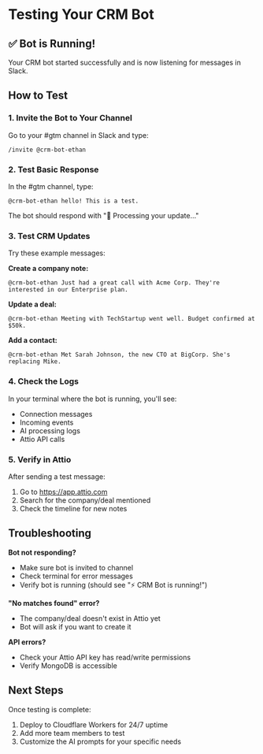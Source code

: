 # Testing Your CRM Bot

## ✅ Bot is Running!

Your CRM bot started successfully and is now listening for messages in Slack.

## How to Test

### 1. Invite the Bot to Your Channel

Go to your #gtm channel in Slack and type:
```
/invite @crm-bot-ethan
```

### 2. Test Basic Response

In the #gtm channel, type:
```
@crm-bot-ethan hello! This is a test.
```

The bot should respond with "🤔 Processing your update..."

### 3. Test CRM Updates

Try these example messages:

**Create a company note:**
```
@crm-bot-ethan Just had a great call with Acme Corp. They're interested in our Enterprise plan.
```

**Update a deal:**
```
@crm-bot-ethan Meeting with TechStartup went well. Budget confirmed at $50k.
```

**Add a contact:**
```
@crm-bot-ethan Met Sarah Johnson, the new CTO at BigCorp. She's replacing Mike.
```

### 4. Check the Logs

In your terminal where the bot is running, you'll see:
- Connection messages
- Incoming events
- AI processing logs
- Attio API calls

### 5. Verify in Attio

After sending a test message:
1. Go to https://app.attio.com
2. Search for the company/deal mentioned
3. Check the timeline for new notes

## Troubleshooting

**Bot not responding?**
- Make sure bot is invited to channel
- Check terminal for error messages
- Verify bot is running (should see "⚡️ CRM Bot is running!")

**"No matches found" error?**
- The company/deal doesn't exist in Attio yet
- Bot will ask if you want to create it

**API errors?**
- Check your Attio API key has read/write permissions
- Verify MongoDB is accessible

## Next Steps

Once testing is complete:
1. Deploy to Cloudflare Workers for 24/7 uptime
2. Add more team members to test
3. Customize the AI prompts for your specific needs